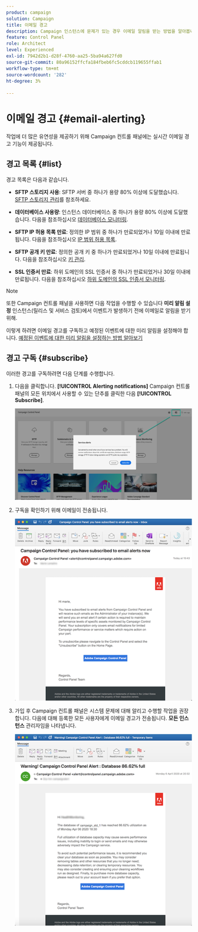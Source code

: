 ```yaml
---
product: campaign
solution: Campaign
title: 이메일 경고
description: Campaign 인스턴스에 문제가 있는 경우 이메일 알림을 받는 방법을 알아봅니다
feature: Control Panel
role: Architect
level: Experienced
exl-id: 7942d2b1-d28f-4760-aa25-5ba94a627fd0
source-git-commit: 80a96152ffcfa184fbeb6fc5cddcb119655ffab1
workflow-type: tm+mt
source-wordcount: '282'
ht-degree: 3%

---
```


# 이메일 경고 {#email-alerting}

작업에 더 많은 유연성을 제공하기 위해 Campaign 컨트롤 패널에는 실시간 이메일 경고 기능이 제공됩니다.

## 경고 목록 {#list}

경고 목록은 다음과 같습니다.

* **SFTP 스토리지 사용**: SFTP 서버 중 하나가 용량 80% 이상에 도달했습니다. [SFTP 스토리지 관리](../../sftp/using/sftp-storage-management.md)를 참조하세요.

* **데이터베이스 사용량**: 인스턴스 데이터베이스 중 하나가 용량 80% 이상에 도달했습니다. 다음을 참조하십시오 [데이터베이스 모니터링](../../performance-monitoring/using/database-monitoring.md).

* **SFTP IP 허용 목록 만료**: 정의한 IP 범위 중 하나가 만료되었거나 10일 이내에 만료됩니다. 다음을 참조하십시오 [IP 범위 허용 목록](../../sftp/using/ip-range-allow-listing.md).

* **SFTP 공개 키 만료**: 정의한 공개 키 중 하나가 만료되었거나 10일 이내에 만료됩니다. 다음을 참조하십시오 [키 관리](../../sftp/using/key-management.md).

* **SSL 인증서 만료**: 하위 도메인의 SSL 인증서 중 하나가 만료되었거나 30일 이내에 만료됩니다. 다음을 참조하십시오 [하위 도메인의 SSL 인증서 모니터링](../../subdomains-certificates/using/monitoring-ssl-certificates.md).

<!--* **Long running Queries**: A query has been running for more than 24 hours on one of your instances. See [Monitoring active queries](database-active-queries.md).-->

>[!NOTE]
>
>또한 Campaign 컨트롤 패널을 사용하면 다음 작업을 수행할 수 있습니다 **미리 알림 설정** 인스턴스(릴리스 및 서비스 검토)에서 이벤트가 발생하기 전에 이메일로 알림을 받기 위해.
>
>이렇게 하려면 이메일 경고를 구독하고 예정된 이벤트에 대한 미리 알림을 설정해야 합니다. [예정된 이벤트에 대한 미리 알림을 설정하는 방법 알아보기](../../service-events/service-events.md#reminders)

## 경고 구독 {#subscribe}

이러한 경고를 구독하려면 다음 단계를 수행합니다.

1. 다음을 클릭합니다. **[!UICONTROL Alerting notifications]** Campaign 컨트롤 패널의 모든 위치에서 사용할 수 있는 단추를 클릭한 다음 **[!UICONTROL Subscribe]**.

   ![](assets/subscribing.png)

1. 구독을 확인하기 위해 이메일이 전송됩니다.

   ![](assets/email_subscription.png)

1. 가입 후 Campaign 컨트롤 패널은 시스템 문제에 대해 알리고 수행할 작업을 권장합니다. 다음에 대해 등록한 모든 사용자에게 이메일 경고가 전송됩니다. **모든 인스턴스** 관리자임을 나타냅니다.

   ![](assets/alert_sample.png)
